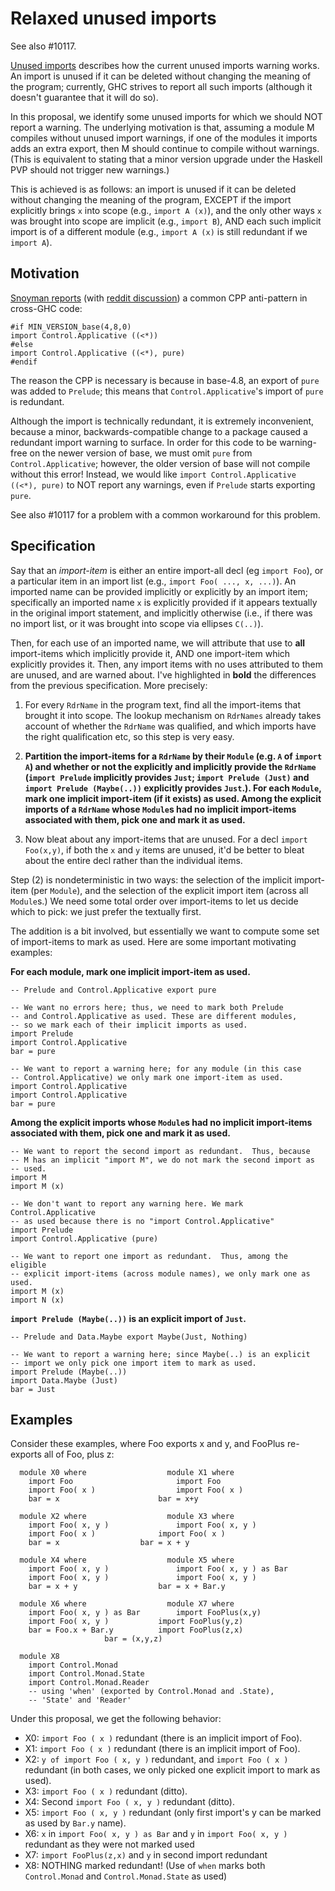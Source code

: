 # Relaxed unused imports


See also #10117.

[Unused imports](commentary/compiler/unused-imports) describes how the current unused imports warning works.  An import is unused if it can be deleted without changing the meaning of the program; currently, GHC strives to report all such imports (although it doesn't guarantee that it will do so).


In this proposal, we identify some unused imports for which we should NOT report a warning.  The underlying motivation is that, assuming a module M compiles without unused import warnings, if one of the modules it imports adds an extra export, then M should continue to compile without warnings.  (This is equivalent to stating that a minor version upgrade under the Haskell PVP should not trigger new warnings.)


This is achieved is as follows: an import is unused if it can be deleted without changing the meaning of the program, EXCEPT if the import explicitly brings `x` into scope (e.g., `import A (x)`), and the only other ways `x` was brought into scope are implicit (e.g., `import B`), AND each such implicit import is of a different module (e.g., `import A (x)` is still redundant if we `import A`).

## Motivation

[Snoyman reports](http://www.yesodweb.com/blog/2016/05/are-unused-import-warnings-harmful) (with [ reddit discussion](https://www.reddit.com/r/haskell/comments/4jvtmh/are_unused_import_warnings_harmful/)) a common CPP anti-pattern in cross-GHC code:

```wiki
#if MIN_VERSION_base(4,8,0)
import Control.Applicative ((<*))
#else
import Control.Applicative ((<*), pure)
#endif
```


The reason the CPP is necessary is because in base-4.8, an export of `pure` was added to `Prelude`; this means that `Control.Applicative`'s import of `pure` is redundant.


Although the import is technically redundant, it is extremely inconvenient, because a minor, backwards-compatible change to a package caused a redundant import warning to surface. In order for this code to be warning-free on the newer version of base, we must omit `pure` from `Control.Applicative`; however, the older version of base will not compile without this error! Instead, we would like `import Control.Applicative ((<*), pure)` to NOT report any warnings, even if `Prelude` starts exporting `pure`.


See also #10117 for a problem with a common workaround for this problem.

## Specification


Say that an *import-item* is either an entire import-all decl (eg `import Foo`),
or a particular item in an import list (e.g., `import Foo( ..., x, ...)`). An
imported name can be provided implicitly or explicitly by an import item; specifically
an imported name `x` is explicitly provided if it appears textually in the original
import statement, and implicitly otherwise (i.e., if there was no import list, or
it was brought into scope via ellipses `C(..)`).


Then, for each use of an imported name, we will attribute
that use to **all** import-items which implicitly provide it, AND one import-item
which explicitly provides it. Then, any import items with no
uses attributed to them are unused, and are warned about. I've highlighted
in **bold** the differences from the previous specification.
More precisely:

1.  For every `RdrName` in the program text, find all the import-items that brought it into scope.  The lookup mechanism on `RdrNames` already takes account of whether the `RdrName` was qualified, and which imports have the right qualification etc, so this step is very easy.

1. **Partition the import-items for a `RdrName` by their `Module` (e.g. `A` of `import A`) and whether or not the explicitly and implicitly provide the `RdrName` (`import Prelude` implicitly provides `Just`; `import Prelude (Just)` and `import Prelude (Maybe(..))` explicitly provides `Just`.).  For each `Module`, mark one implicit import-item (if it exists) as used. Among the explicit imports of a `RdrName` whose `Module`s had no implicit import-items associated with them, pick one and mark it as used.**

1.  Now bleat about any import-items that are unused.  For a decl
  `import Foo(x,y)`, if both the `x` and `y` items are unused, it'd be better
  to bleat about the entire decl rather than the individual items.


Step (2) is nondeterministic in two ways: the selection of the implicit import-item (per `Module`), and the selection of the explicit import item (across all `Module`s.)  We need some total order over import-items to let us decide which to pick: we just prefer the textually first.


The addition is a bit involved, but essentially we want to compute some set of import-items to mark as used.  Here are some important motivating examples:

**For each module, mark one implicit import-item as used.**

```wiki
-- Prelude and Control.Applicative export pure

-- We want no errors here; thus, we need to mark both Prelude
-- and Control.Applicative as used. These are different modules,
-- so we mark each of their implicit imports as used.
import Prelude
import Control.Applicative
bar = pure

-- We want to report a warning here; for any module (in this case
-- Control.Applicative) we only mark one import-item as used.
import Control.Applicative
import Control.Applicative
bar = pure
```

**Among the explicit imports whose `Module`s had no implicit import-items associated with them, pick one and mark it as used.**

```wiki
-- We want to report the second import as redundant.  Thus, because
-- M has an implicit "import M", we do not mark the second import as
-- used.
import M
import M (x)

-- We don't want to report any warning here. We mark Control.Applicative
-- as used because there is no "import Control.Applicative"
import Prelude
import Control.Applicative (pure)

-- We want to report one import as redundant.  Thus, among the eligible
-- explicit import-items (across module names), we only mark one as used.
import M (x)
import N (x)
```

**`import Prelude (Maybe(..))` is an explicit import of `Just`.**

```wiki
-- Prelude and Data.Maybe export Maybe(Just, Nothing)

-- We want to report a warning here; since Maybe(..) is an explicit
-- import we only pick one import item to mark as used.
import Prelude (Maybe(..))
import Data.Maybe (Just)
bar = Just
```

## Examples


Consider these examples, where Foo exports x and y, and FooPlus re-exports all of Foo, plus z: 

```wiki
  module X0 where            	   module X1 where	
    import Foo	             	     import Foo		
    import Foo( x )          	     import Foo( x )	
    bar = x	             	     bar = x+y		

  module X2 where            	   module X3 where	
    import Foo( x, y )	     	     import Foo( x, y )	
    import Foo( x )	     	     import Foo( x )	
    bar = x		     	     bar = x + y         
 
  module X4 where            	   module X5 where	      
    import Foo( x, y ) 	     	     import Foo( x, y ) as Bar 
    import Foo( x, y )	     	     import Foo( x, y )	      
    bar = x + y		     	     bar = x + Bar.y       
 
  module X6 where                  module X7 where	
    import Foo( x, y ) as Bar	     import FooPlus(x,y)	
    import Foo( x, y ) 		     import FooPlus(y,z)	
    bar = Foo.x + Bar.y		     import FooPlus(z,x)	
				     bar = (x,y,z)       

  module X8
    import Control.Monad
    import Control.Monad.State
    import Control.Monad.Reader
    -- using 'when' (exported by Control.Monad and .State),
    -- 'State' and 'Reader'
```


Under this proposal, we get the following behavior:

- X0: `import Foo ( x )` redundant (there is an implicit import of Foo).
- X1: `import Foo ( x )` redundant (there is an implicit import of Foo).
- X2: `y of import Foo ( x, y )` redundant, and `import Foo ( x )` redundant (in both cases, we only picked one explicit import to mark as used).
- X3: `import Foo ( x )` redundant (ditto).
- X4: Second `import Foo ( x, y )` redundant (ditto).
- X5: `import Foo ( x, y )` redundant (only first import's y can be marked as used by `Bar.y` name).
- X6: `x` in `import Foo( x, y ) as Bar` and `y` in `import Foo( x, y )` redundant as they were not marked used
- X7: `import FooPlus(z,x)` and `y` in second import redundant
- X8: NOTHING marked redundant! (Use of `when` marks both `Control.Monad` and `Control.Monad.State` as used)
